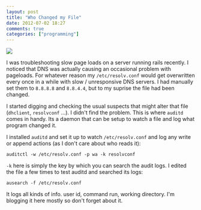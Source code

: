 ```yaml
---
layout: post
title: "Who Changed my File"
date: 2012-07-02 18:27
comments: true
categories: ["programming"]
---
```


<img src="/images/audit.jpg" class ="center"/>

I was troubleshooting slow page loads on a server running rails
recently.  I noticed that DNS was actually causing an occasional
problem with pageloads.  For whatever reason my `/etc/resolv.conf`
would get overwritten every once in a while with slow / unresponsive
DNS servers.  I had manually set them to `8.8.8.8` and `8.8.4.4`, but
to my suprise the file had been changed.

I started digging and checking the usual suspects that might alter
that file (`dhclient`, `resolvconf` ...).  I didn't find the problem.
This is where `auditd` comes in handy.  Its a daemon that can be setup
to watch a file and log what program changed it.

I installed `auditd` and set it up to watch `/etc/resolv.conf` and log
any write or append actions (as I don't care about who reads it):

`auditctl -w /etc/resolv.conf -p wa -k resolvconf`

`-k` here is simply the key by which you can search the audit logs.  I edited the file a few times to test auditd and searched its logs:

`ausearch -f /etc/resolv.conf `

It logs all kinds of info.  user id, command run, working directory.
I'm blogging it here mostly so don't forget about it.
